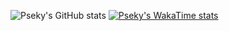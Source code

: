 ![Pseky's GitHub stats](https://github-readme-stats.vercel.app/api?username=pseky&show_icons=true&theme=dark)
[![Pseky's WakaTime stats](https://github-readme-stats.vercel.app/api/wakatime?username=psek&layout=compact&theme=dark)](https://wakatime.com/@Psek)

<!--[Pseky's Top Langs](https://github-readme-stats.vercel.app/api/top-langs/?username=Pseky&langs_count=8&layout=compact&theme=dark)-->
